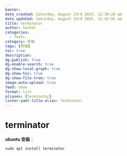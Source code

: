 ```yaml
---
banner:
date_created: Saturday, August 23rd 2025, 12:39:29 am
date_updated: Saturday, August 23rd 2025, 12:42:55 am
title: terminator
author: hacket
categories:
  - Tools
category: 终端
tags: [终端]
toc: true
description:
dg-publish: true
dg-enable-search: true
dg-show-local-graph: true
dg-show-toc: true
dg-show-file-tree: true
image-auto-upload: true
feed: show
format: list
aliases: [terminator]
linter-yaml-title-alias: terminator
---
```


# terminator

**ubuntu 安装**：

```shell
sudo apt install terminator
```
